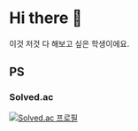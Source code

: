# Hi there 👋
이것 저것 다 해보고 싶은 학생이에요.

## PS
### Solved.ac
[![Solved.ac 프로필](http://mazassumnida.wtf/api/pastel/generate_badge?boj=hssong)](https://solved.ac/hssong)

<!--
**HsSong-97/HsSong-97** is a ✨ _special_ ✨ repository because its `README.md` (this file) appears on your GitHub profile.

Here are some ideas to get you started:

- 🔭 I’m currently working on ...
- 🌱 I’m currently learning ...
- 👯 I’m looking to collaborate on ...
- 🤔 I’m looking for help with ...
- 💬 Ask me about ...
- 📫 How to reach me: ...
- 😄 Pronouns: ...
- ⚡ Fun fact: ...
-->
